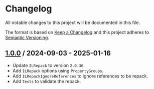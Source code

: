 # Changelog
All notable changes to this project will be documented in this file.

The format is based on [Keep a Changelog](http://keepachangelog.com/en/1.0.0/)
and this project adheres to [Semantic Versioning](http://semver.org/spec/v2.0.0.html).

## [1.0.0] / 2024-09-03 - 2025-01-16
- Update `ILRepack` to version `2.0.36`.
- Add `ILRepack` options using `PropertyGroups`.
- Add `ILRepackIgnoreReferences` to ignore references to be repack.
- Add `Tests` to validate the repack.

[vNext]: ../../compare/1.0.0...HEAD
[1.0.0]: ../../compare/1.0.0